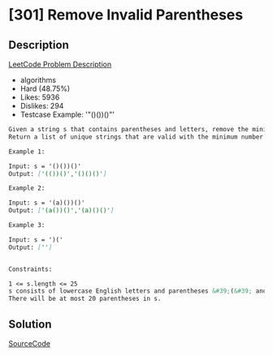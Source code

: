 # [301] Remove Invalid Parentheses

## Description

[LeetCode Problem Description](https://leetcode.com/problems/remove-invalid-parentheses/description/)

* algorithms
* Hard (48.75%)
* Likes:    5936
* Dislikes: 294
* Testcase Example:  '"()())()"'

```md
Given a string s that contains parentheses and letters, remove the minimum number of invalid parentheses to make the input string valid.
Return a list of unique strings that are valid with the minimum number of removals. You may return the answer in any order.

Example 1:

Input: s = '()())()'
Output: ['(())()','()()()']

Example 2:

Input: s = '(a)())()'
Output: ['(a())()','(a)()()']

Example 3:

Input: s = ')('
Output: ['']


Constraints:

1 <= s.length <= 25
s consists of lowercase English letters and parentheses &#39;(&#39; and &#39;)&#39;.
There will be at most 20 parentheses in s.


```

## Solution

[SourceCode](./solution.js)
